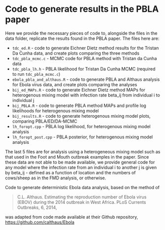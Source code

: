 # Code to generate results in the PBLA paper

Here we provide the necessary pieces of code to, alongside the files in the data folder, replicate the results found in the PBLA paper. 
The files here are:

* `tdc_ed.R` - code to generate Eichner Dietz method results for the Tristan Da Cunha data, and create plots comparing the three methods
* `tdc_pbla_mcmc.c` - MCMC code for PBLA method with Tristan da Cunha data
* `tdc_pbla_lh.h` - PBLA likelihood for Tristan Da Cunha MCMC (required to run `tdc_pbla_mcmc.c`)
* `ebola_pbla_and_althaus.R` - code to generate PBLA and Althaus analysis for Ebola virus data, and create plots comparing the analyses
* `bij_ed_MAPs.R` - code to generate Eichner Dietz method MAPs for heterogenous mixing model with infection rate beta_ij from individual i to individual j
* `bij_PBLA.R` - code to generate PBLA method MAPs and profile log likelihoods for heterogenous mixing model
* `bij_results.R` - code to generate heterogenous mixing model plots, comparing PBLA/ED/DA-MCMC
* `lh_foropt.cpp` - PBLA log likelihood, for heterogenous mixing model analysis
* `lh_foropt_post.cpp` - PBLA posterior, for heterogenous mixing model analysis

The last 5 files are for analysis using a heterogeneous mixing model such as that used in the Foot and Mouth outbreak examples in the paper. Since these data are not able to be made available, we provide general code for any model where the infection rate from an individual i to another j is given by beta_ij - defined as a function of location and the numbers of cows/sheep as in the FMD analysis, or otherwise.

Code to generate deterministic Ebola data analysis, based on the method of 
> C.L. Althaus. Estimating the reproduction number of Ebola virus (EBOV) during
> the 2014 outbreak in West Africa. PLoS Currents Outbreaks, 6, 2014,

was adapted from code made available at their Github repository, https://github.com/calthaus/Ebola


